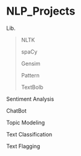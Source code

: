 # NLP_Projects
 Lib.
>NLTK
>
>spaCy
>
>Gensim
>
>Pattern
>
>TextBolb
>
Sentiment Analysis
>
ChatBot
>
Topic Modeling

Text Classification

Text Flagging
